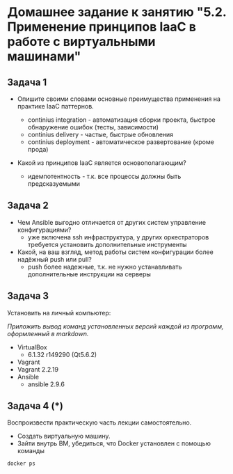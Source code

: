 
# Домашнее задание к занятию "5.2. Применение принципов IaaC в работе с виртуальными машинами"

## Задача 1

- Опишите своими словами основные преимущества применения на практике IaaC паттернов.
  - continius integration - автоматизация сборки проекта, быстрое обнаружение ошибок (тесты, зависимости)
  - continius delivery - частые, быстрые обновления
  - continius deployment - автоматическое развертование (кроме прода)

- Какой из принципов IaaC является основополагающим?
  - идемпотентность - т.к. все процессы должны быть предсказуемыми

## Задача 2

- Чем Ansible выгодно отличается от других систем управление конфигурациями?
  - уже включена ssh инфраструктура, у других оркестраторов требуется установить дополнительные инструменты
- Какой, на ваш взгляд, метод работы систем конфигурации более надёжный push или pull?
  - push более надежные, т.к. не нужно устанавливать дополнительные инструкции на серверы

## Задача 3

Установить на личный компьютер:

*Приложить вывод команд установленных версий каждой из программ, оформленный в markdown.*

- VirtualBox
  - 6.1.32 r149290 (Qt5.6.2)
- Vagrant
 - Vagrant 2.2.19
- Ansible
  - ansible 2.9.6


## Задача 4 (*)

Воспроизвести практическую часть лекции самостоятельно.

- Создать виртуальную машину.
- Зайти внутрь ВМ, убедиться, что Docker установлен с помощью команды
```
docker ps
```
